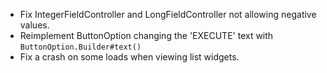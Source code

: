 - Fix IntegerFieldController and LongFieldController not allowing negative values.
- Reimplement ButtonOption changing the 'EXECUTE' text with `ButtonOption.Builder#text()`
- Fix a crash on some loads when viewing list widgets.
